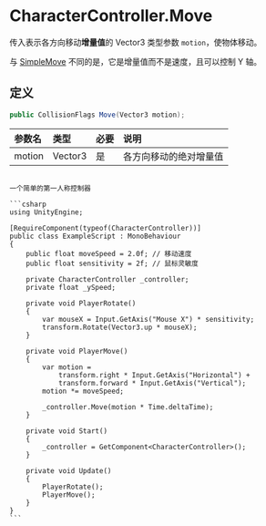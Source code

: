 # CharacterController.Move

传入表示各方向移动**增量值**的 Vector3 类型参数 `motion`，使物体移动。

与 [SimpleMove](./SimpleMove.md) 不同的是，它是增量值而不是速度，且可以控制 Y 轴。

## 定义

```csharp
public CollisionFlags Move(Vector3 motion);
```

| 参数名    | 类型      | 必要  | 说明          |
|:------ |:------- |:--- |:----------- |
| motion | Vector3 | 是   | 各方向移动的绝对增量值 |

~~~admonish example title="示例"

一个简单的第一人称控制器

```csharp
using UnityEngine;

[RequireComponent(typeof(CharacterController))]
public class ExampleScript : MonoBehaviour
{
    public float moveSpeed = 2.0f; // 移动速度
    public float sensitivity = 2f; // 鼠标灵敏度

    private CharacterController _controller;
    private float _ySpeed;

    private void PlayerRotate()
    {
        var mouseX = Input.GetAxis("Mouse X") * sensitivity;
        transform.Rotate(Vector3.up * mouseX);
    }

    private void PlayerMove()
    {
        var motion =
            transform.right * Input.GetAxis("Horizontal") +
            transform.forward * Input.GetAxis("Vertical");
        motion *= moveSpeed;

        _controller.Move(motion * Time.deltaTime);
    }

    private void Start()
    {
        _controller = GetComponent<CharacterController>();
    }

    private void Update()
    {
        PlayerRotate();
        PlayerMove();
    }
}
```
~~~